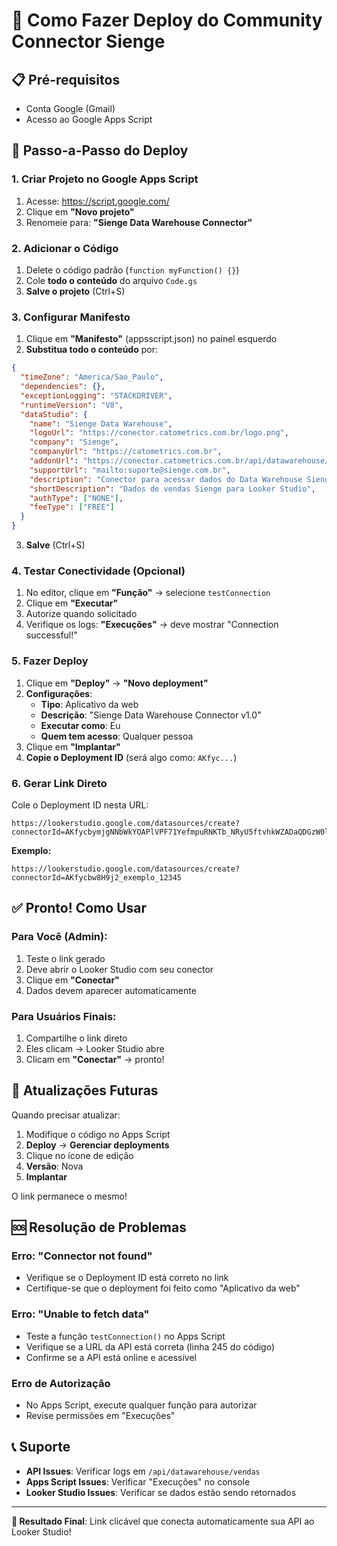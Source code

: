 # 🚀 Como Fazer Deploy do Community Connector Sienge

## 📋 Pré-requisitos

- Conta Google (Gmail)
- Acesso ao Google Apps Script

## 🔧 Passo-a-Passo do Deploy

### **1. Criar Projeto no Google Apps Script**

1. Acesse: https://script.google.com/
2. Clique em **"Novo projeto"**
3. Renomeie para: **"Sienge Data Warehouse Connector"**

### **2. Adicionar o Código**

1. Delete o código padrão (`function myFunction() {}`)
2. Cole **todo o conteúdo** do arquivo `Code.gs`
3. **Salve o projeto** (Ctrl+S)

### **3. Configurar Manifesto**

1. Clique em **"Manifesto"** (appsscript.json) no painel esquerdo
2. **Substitua todo o conteúdo** por:

```json
{
  "timeZone": "America/Sao_Paulo",
  "dependencies": {},
  "exceptionLogging": "STACKDRIVER",
  "runtimeVersion": "V8",
  "dataStudio": {
    "name": "Sienge Data Warehouse",
    "logoUrl": "https://conector.catometrics.com.br/logo.png",
    "company": "Sienge",
    "companyUrl": "https://catometrics.com.br",
    "addonUrl": "https://conector.catometrics.com.br/api/datawarehouse/master?domain=contratos",
    "supportUrl": "mailto:suporte@sienge.com.br",
    "description": "Conector para acessar dados do Data Warehouse Sienge diretamente no Looker Studio. Dados dos últimos 12 meses automaticamente, atualizados diariamente às 6h.",
    "shortDescription": "Dados de vendas Sienge para Looker Studio",
    "authType": ["NONE"],
    "feeType": ["FREE"]
  }
}
```

3. **Salve** (Ctrl+S)

### **4. Testar Conectividade (Opcional)**

1. No editor, clique em **"Função"** → selecione `testConnection`
2. Clique em **"Executar"**
3. Autorize quando solicitado
4. Verifique os logs: **"Execuções"** → deve mostrar "Connection successful!"

### **5. Fazer Deploy**

1. Clique em **"Deploy"** → **"Novo deployment"**
2. **Configurações**:
   - **Tipo**: Aplicativo da web
   - **Descrição**: "Sienge Data Warehouse Connector v1.0"
   - **Executar como**: Eu
   - **Quem tem acesso**: Qualquer pessoa
3. Clique em **"Implantar"**
4. **Copie o Deployment ID** (será algo como: `AKfyc...`)

### **6. Gerar Link Direto**

Cole o Deployment ID nesta URL:

```
https://lookerstudio.google.com/datasources/create?connectorId=AKfycbymjgNNbWkYOAPlVPF71YefmpuRNKTb_NRyU5ftvhkWZADaQDGzW0lklLqjJO0YAVLR
```

**Exemplo:**

```
https://lookerstudio.google.com/datasources/create?connectorId=AKfycbw8H9j2_exemplo_12345
```

## ✅ **Pronto! Como Usar**

### **Para Você (Admin):**

1. Teste o link gerado
2. Deve abrir o Looker Studio com seu conector
3. Clique em **"Conectar"**
4. Dados devem aparecer automaticamente

### **Para Usuários Finais:**

1. Compartilhe o link direto
2. Eles clicam → Looker Studio abre
3. Clicam em **"Conectar"** → pronto!

## 🔧 **Atualizações Futuras**

Quando precisar atualizar:

1. Modifique o código no Apps Script
2. **Deploy** → **Gerenciar deployments**
3. Clique no ícone de edição
4. **Versão**: Nova
5. **Implantar**

O link permanece o mesmo!

## 🆘 **Resolução de Problemas**

### **Erro: "Connector not found"**

- Verifique se o Deployment ID está correto no link
- Certifique-se que o deployment foi feito como "Aplicativo da web"

### **Erro: "Unable to fetch data"**

- Teste a função `testConnection()` no Apps Script
- Verifique se a URL da API está correta (linha 245 do código)
- Confirme se a API está online e acessível

### **Erro de Autorização**

- No Apps Script, execute qualquer função para autorizar
- Revise permissões em "Execuções"

## 📞 **Suporte**

- **API Issues**: Verificar logs em `/api/datawarehouse/vendas`
- **Apps Script Issues**: Verificar "Execuções" no console
- **Looker Studio Issues**: Verificar se dados estão sendo retornados

---

**🎯 Resultado Final**: Link clicável que conecta automaticamente sua API ao Looker Studio!
